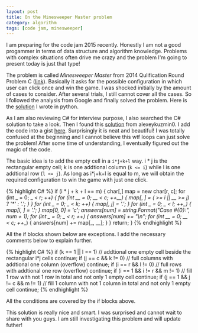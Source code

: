```yaml
---
layout: post
title: On the Minesweeper Master problem
category: algorithm
tags: [code jam, minesweeper]
---
```


I am preparing for the code jam 2015 recently. Honestly I am not a good progammer in terms of data structure and algorithm knowledge. Problems with complex situations often drive me crazy and the problem I'm going to present today is just that type!

The problem is called *Minesweeper Master* from 2014 Qulification Round Problem C ([link](https://code.google.com/codejam/contest/2974486/dashboard#s=p2)). Basically it asks for the possible configuration in which user can click once and win the game. I was shocked initially by the amount of cases to consider. After several trials, I still cannot cover all the cases. So I followed the analysis from Google and finally solved the problem. Here is the [solution](https://github.com/Silverneo/code-jam/blob/master/2014/qualification/code/C-minesweeper.py) I wrote in python.

As I am also reviewing C# for interview purpose, I also searched the C# solution to take a look. Then I found this [solution](http://code.google.com/codejam/contest/scoreboard/do?cmd=GetSourceCode&contest=2974486&problem=5690574640250880&io_set_id=1&username=alexeykuzmin0) from alexeykuzmin0. I add the code into a gist [here](https://gist.github.com/Silverneo/bffc96020d483df8a63c). Surprisingly it is neat and beautiful! I was totally confused at the beginning and I cannot believe this wtf loops can just solve the problem! After some time of understanding, I eventually figured out the magic of the code.

The basic idea is to add the empty cell in a `i*j+k+l` way. i * j is the rectangular empty cell; k is one addtional column (`k <= i`) while l is one addtional row (`l <= j`). As long as i*j+k+l is equal to m, we will obtain the required configuration to win the game with just one click.

{% highlight C# %}
if (i * j + k + l == m)
{
    char[,] map = new char[r, c];
    for (int _ = 0; _ < r; ++_)
    {
        for (int __ = 0; __ < c; ++__)
        {
            map[_, __] = (_ >= i || __ >= j) ? '*' : '.';
        }
    }
    for (int _ = 0; _ < k; ++_)
    {
        map[_, j] = '.';
    }
    for (int _ = 0; _ < l; ++_)
    {
        map[i, _] = '.';
    }
    map[0, 0] = 'c';
    answers[num] = string.Format("Case #{0}:", num + 1);
    for (int _ = 0; _ < r; ++_)
    {
        answers[num] += "\n";
        for (int __ = 0; __ < c; ++__)
        {
            answers[num] += map[_, __];
        }
    }
    return;
}
{% endhighlight %}

All the if blocks shown below are exceptions. I add the necessary comments below to explain further.

{% highlight C# %}
if (k == 1 || l == 1) // addtional one empty cell beside the rectangular i*j cells
    continue;
if (j == c && k != 0) // full columns with addtional one column (overflow)
    continue;
if (i == r && l != 0) // full rows with addtional one row (overflow)
    continue;
if (i == 1 && i != r && m != 1) // fill 1 row with not 1 row in total and not only 1 empty cell
    continue;
if (j == 1 && j != c && m != 1) // fill 1 column with not 1 column in total and not only 1 empty cell
    continue;
{% endhighlight %}

All the conditions are covered by the if blocks above.

This solution is really nice and smart. I was surprised and cannot wait to share with you guys. I am still investigating this problem and will update futher!
